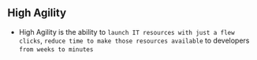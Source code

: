 ## High Agility

- High Agility is the ability to `launch IT resources with just a flew clicks`, `reduce time to make those resources available` to developers `from weeks to minutes`
